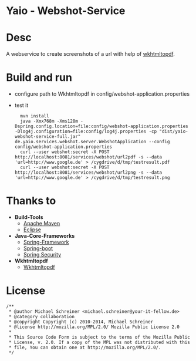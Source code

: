 Yaio - Webshot-Service
=====================

# Desc
A webservice to create screenshots of a url with help of [wkhtmltopdf](https://github.com/wkhtmltopdf/wkhtmltopdf).

# Build and run
- configure path to Wkhtmltopdf in config/webshot-application.properties
- test it

        mvn install
        java -Xmx768m -Xms128m -Dspring.config.location=file:config/webshot-application.properties -Dlog4j.configuration=file:config/log4j.properties -cp "dist/yaio-webshot-service-full.jar" de.yaio.services.webshot.server.WebshotApplication --config config/webshot-application.properties
        curl --user webshot:secret -X POST http://localhost:8081/services/webshot/url2pdf -s --data 'url=http://www.google.de' > /cygdrive/d/tmp/testresult.pdf
        curl --user webshot:secret -X POST http://localhost:8081/services/webshot/url2png -s --data 'url=http://www.google.de' > /cygdrive/d/tmp/testresult.png

# Thanks to
- **Build-Tools**
    - [Apache Maven](https://github.com/apache/maven)
    - [Eclipse](http://eclipse.org/)
- **Java-Core-Frameworks**
    - [Spring-Framework](https://github.com/spring-projects/spring-framework)
    - [Spring-boot](https://github.com/spring-projects/spring-boot)
    - [Spring Security](https://github.com/spring-projects/spring-security)
- **Wkhtmltopdf**
    - [Wkhtmltopdf](https://github.com/wkhtmltopdf/wkhtmltopdf)

# License
    /**
     * @author Michael Schreiner <michael.schreiner@your-it-fellow.de>
     * @category collaboration
     * @copyright Copyright (c) 2010-2014, Michael Schreiner
     * @license http://mozilla.org/MPL/2.0/ Mozilla Public License 2.0
     *
     * This Source Code Form is subject to the terms of the Mozilla Public
     * License, v. 2.0. If a copy of the MPL was not distributed with this
     * file, You can obtain one at http://mozilla.org/MPL/2.0/.
     */
